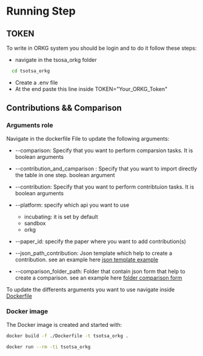 # Running Step

## TOKEN

To write in ORKG system you should be login and to do it follow these steps:

- navigate in the tsosa_orkg folder
  
```bash
  cd tsotsa_orkg
```

- Create a .env file
- At the end paste this line inside TOKEN="Your_ORKG_Token"

## Contributions &&  Comparison

### Arguments role

Navigate in the dockerfile File to update the following arguments:

- --comparison: Specify that you want to perform comparsion tasks. It is boolean arguments
- --contribution_and_camparison : Specify that you want to import directly the table in one step. boolean argument
- --contribution: Specify that you want to perform contribtuion tasks. It is boolean arguments
  
- --platform: specify which api you want to use
  - incubating: it is set by default
  - sandbox
  - orkg
  
- --paper_id: specify the paper where you want to add contribution(s)
  
- --json_path_contribution: Json template which help to create a contribution. see an example here [json template example](./tsotsa_orkg/data/contributions/full_json_template.json)

- --comparison_folder_path: Folder that contain json form that help to create a comparison. see an example here [folder comparison form](./tsotsa_orkg/data/comparisons/)

To update the differents arguments you want to use navigate inside [Dockerfile](./Dockerfile.comparison)

### Docker image

The  Docker image is created and started with:

```sh
docker build -f ./Dockerfile -t tsotsa_orkg .
```

```sh
docker run --rm -ti tsotsa_orkg
```
